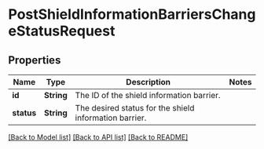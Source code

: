 # PostShieldInformationBarriersChangeStatusRequest

## Properties

Name | Type | Description | Notes
------------ | ------------- | ------------- | -------------
**id** | **String** | The ID of the shield information barrier. | 
**status** | **String** | The desired status for the shield information barrier. | 

[[Back to Model list]](../README.md#documentation-for-models) [[Back to API list]](../README.md#documentation-for-api-endpoints) [[Back to README]](../README.md)


